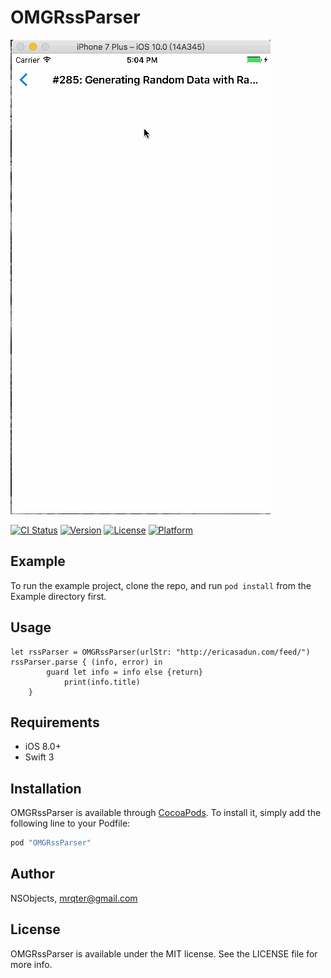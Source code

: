 # OMGRssParser

![OMGRssParser](https://github.com/NSObjects/OMGRssParser/blob/master/Document/Demo.gif)

[![CI Status](http://img.shields.io/travis/NSObjects/OMGRssParser.svg?style=flat)](https://travis-ci.org/NSObjects/OMGRssParser)
[![Version](https://img.shields.io/cocoapods/v/OMGRssParser.svg?style=flat)](http://cocoapods.org/pods/OMGRssParser)
[![License](https://img.shields.io/cocoapods/l/OMGRssParser.svg?style=flat)](http://cocoapods.org/pods/OMGRssParser)
[![Platform](https://img.shields.io/cocoapods/p/OMGRssParser.svg?style=flat)](http://cocoapods.org/pods/OMGRssParser)

## Example
To run the example project, clone the repo, and run `pod install` from the Example directory first.

## Usage
```
let rssParser = OMGRssParser(urlStr: "http://ericasadun.com/feed/")
rssParser.parse { (info, error) in
    	guard let info = info else {return}
            print(info.title)
    }
```

## Requirements
* iOS 8.0+
* Swift 3

## Installation

OMGRssParser is available through [CocoaPods](http://cocoapods.org). To install
it, simply add the following line to your Podfile:

```ruby
pod "OMGRssParser"
```

## Author

NSObjects, mrqter@gmail.com

## License

OMGRssParser is available under the MIT license. See the LICENSE file for more info.


